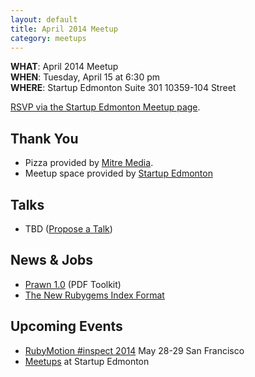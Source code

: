 ```yaml
---
layout: default
title: April 2014 Meetup
category: meetups
---
```


**WHAT**: April 2014 Meetup   
**WHEN**: Tuesday, April 15 at 6:30 pm  
**WHERE**: Startup Edmonton Suite 301 10359-104 Street  

[RSVP via the Startup Edmonton Meetup page](http://www.meetup.com/startupedmonton/events/qtzfrgysgbtb/).

## Thank You

* Pizza provided by [Mitre Media](http://mitremedia.com/).
* Meetup space provided by [Startup Edmonton](http://www.startupedmonton.com/)

## Talks

* TBD ([Propose a Talk](https://github.com/yegrb/yegrb.github.io/issues/14))

## News &amp; Jobs

* [Prawn 1.0](http://elmcitycraftworks.org/post/79929183748/prawn-1-0-is-finally-here) (PDF Toolkit)
* [The New Rubygems Index Format](https://blog.engineyard.com/2014/new-rubygems-index-format)

## Upcoming Events

* [RubyMotion #inspect 2014](http://www.rubymotion.com/conference/2014/) May 28-29 San Francisco
* [Meetups](http://www.meetup.com/startupedmonton/) at Startup Edmonton 
